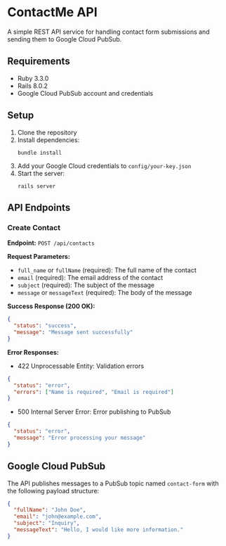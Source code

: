 # ContactMe API

A simple REST API service for handling contact form submissions and sending them to Google Cloud PubSub.

## Requirements

* Ruby 3.3.0
* Rails 8.0.2
* Google Cloud PubSub account and credentials

## Setup

1. Clone the repository
2. Install dependencies:
   ```
   bundle install
   ```
3. Add your Google Cloud credentials to `config/your-key.json`
4. Start the server:
   ```
   rails server
   ```

## API Endpoints

### Create Contact

**Endpoint:** `POST /api/contacts`

**Request Parameters:**
- `full_name` or `fullName` (required): The full name of the contact
- `email` (required): The email address of the contact
- `subject` (required): The subject of the message
- `message` or `messageText` (required): The body of the message

**Success Response (200 OK):**
```json
{
  "status": "success",
  "message": "Message sent successfully"
}
```

**Error Responses:**
- 422 Unprocessable Entity: Validation errors
```json
{
  "status": "error",
  "errors": ["Name is required", "Email is required"]
}
```
- 500 Internal Server Error: Error publishing to PubSub
```json
{
  "status": "error",
  "message": "Error processing your message"
}
```

## Google Cloud PubSub

The API publishes messages to a PubSub topic named `contact-form` with the following payload structure:

```json
{
  "fullName": "John Doe",
  "email": "john@example.com",
  "subject": "Inquiry",
  "messageText": "Hello, I would like more information."
}
```
